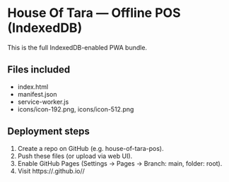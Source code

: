 # House Of Tara — Offline POS (IndexedDB)

This is the full IndexedDB-enabled PWA bundle.

## Files included
- index.html
- manifest.json
- service-worker.js
- icons/icon-192.png, icons/icon-512.png

## Deployment steps
1. Create a repo on GitHub (e.g. house-of-tara-pos).
2. Push these files (or upload via web UI).
3. Enable GitHub Pages (Settings → Pages → Branch: main, folder: root).
4. Visit https://<your-username>.github.io/<repo-name>/

